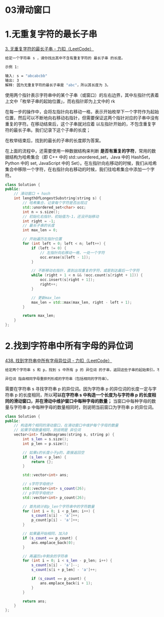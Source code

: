 # 03滑动窗口

# 1.无重复字符的最长子串

[3. 无重复字符的最长子串 - 力扣（LeetCode）](https://leetcode.cn/problems/longest-substring-without-repeating-characters/description/?envType=study-plan-v2\&envId=top-100-liked "3. 无重复字符的最长子串 - 力扣（LeetCode）")

```bash
给定一个字符串 s ，请你找出其中不含有重复字符的 最长子串 的长度。

示例 1:

输入: s = "abcabcbb"
输出: 3 
解释: 因为无重复字符的最长子串是 "abc"，所以其长度为 3。
```

使用两个指针表示字符串中的某个子串（或窗口）的左右边界，其中左指针代表着上文中「枚举子串的起始位置」，而右指针即为上文中的 rk

在每一步的操作中，会将左指针向右移动一格，表示开始枚举下一个字符作为起始位置，然后可以不断地向右移动右指针，但需要保证这两个指针对应的子串中没有重复的字符。在移动结束后，这个子串就对应着 以左指针开始的，不包含重复字符的最长子串。我们记录下这个子串的长度；

在枚举结束后，找到的最长的子串的长度即为答案。

在上面的流程中，还需要使用一种数据结构来判断 **是否有重复的字符**，常用的数据结构为哈希集合（即 C++ 中的 std::unordered\_set，Java 中的 HashSet，Python 中的 set, JavaScript 中的 Set）。在左指针向右移动的时候，我们从哈希集合中移除一个字符，在右指针向右移动的时候，我们往哈希集合中添加一个字符。

```cpp
class Solution {
public:
    // 滑动窗口 + hash
    int lengthOfLongestSubstring(string s) {
        // 哈希集合，记录每个字符是否出现过
        std::unordered_set<char> occ;
        int n = s.size();
        // 初始化右指针，初始值为-1，还没开始移动
        int right = -1;
        // 最长子串的长度
        int max_len = 0;

        // 开始遍历左指针位置
        for (int left = 0; left < n; left++) {
            if (left != 0) {
                // 左指针向右移动一格，一处一个字符
                occ.erase(s[left - 1]);
            }

            // 不断移动右指针，直到出现重复的字符，或是到达最后一个字符
            while (right + 1 < n && !occ.count(s[right + 1])) {
                occ.insert(s[right + 1]);
                right++;
            }

            // 更新max_len
            max_len = std::max(max_len, right - left + 1);
        }

        return max_len;
    }
};
```

# 2.找到字符串中所有字母的异位词

[438. 找到字符串中所有字母异位词 - 力扣（LeetCode）](https://leetcode.cn/problems/find-all-anagrams-in-a-string/description/?envType=study-plan-v2\&envId=top-100-liked "438. 找到字符串中所有字母异位词 - 力扣（LeetCode）")

```bash
给定两个字符串 s 和 p，找到 s 中所有 p 的 异位词 的子串，返回这些子串的起始索引。不考虑答案输出的顺序。

异位词 指由相同字母重排列形成的字符串（包括相同的字符串）。
```

需要在字符串 s 寻找字符串 p 的异位词。因为字符串 p 的异位词的长度一定与字符串 p 的长度相同，所以**可以在字符串 s 中构造一个长度为与字符串 p 的长度相同的滑动窗口，并在滑动中维护窗口中每种字母的数量；** 当窗口中每种字母的数量与字符串 p 中每种字母的数量相同时，则说明当前窗口为字符串 p 的异位词。

```cpp
class Solution {
public:
    // 构造两个相同的滑动窗口，在滑动窗口中维护每个字母的数量
    // 如果字母数量相同，则说明是 异位词
    vector<int> findAnagrams(string s, string p) {
        int s_len = s.size();
        int p_len = p.size();

        // 如果s的长度小于p的，直接返回空
        if (s_len < p_len) {
            return {};
        }

        std::vector<int> ans;

        // s字符字母统计
        std::vector<int> s_count(26);
        // p字符字母统计
        std::vector<int> p_count(26);

        // 首先统计前p_len个字符串中的字符数量
        for (int i = 0; i < p_len; i++) {
            s_count[s[i] - 'a']++;
            p_count[p[i] - 'a']++;
        }

        // 如果最开始相同，加入0
        if (s_count == p_count) {
            ans.emplace_back(0);
        }

        // 再遍历s中剩余的字符串
        for (int i = 0; i < s_len - p_len; i++) {
            s_count[s[i] - 'a']--;
            s_count[s[i + p_len] - 'a']++;

            if (s_count == p_count) {
                ans.emplace_back(i + 1);
            }
        }

        return ans;
    }
};
```
